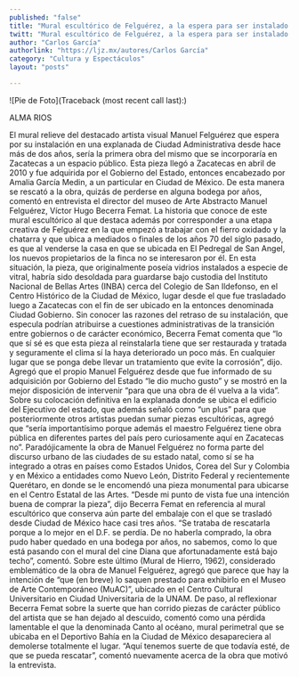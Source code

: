 ```yaml
---
published: "false"
title: "Mural escultórico de Felguérez, a la espera para ser instalado en Ciudad Administrativa"
twitt: "Mural escultórico de Felguérez, a la espera para ser instalado en Ciudad Administrativa"
author: "Carlos García"
authorlink: "https://ljz.mx/autores/Carlos García"
category: "Cultura y Espectáculos"
layout: "posts"

---
```


![Pie de Foto](Traceback (most recent call last):)

ALMA RIOS

El mural relieve del destacado artista visual Manuel Felguérez que espera
por su instalación en una explanada de Ciudad Administrativa desde hace más
de dos años, sería la primera obra del mismo que se incorporaría en
Zacatecas a un espacio público.
Esta pieza llegó a Zacatecas en abril de 2010 y fue adquirida por el
Gobierno del Estado, entonces encabezado por Amalia García Medin,  a un
particular en Ciudad de México. De esta manera se rescató a la obra, quizás
de perderse en alguna bodega por años, comentó en entrevista el director
del museo de Arte Abstracto Manuel Felguérez, Víctor Hugo Becerra Femat.
La historia que conoce de este mural escultórico al que destaca además por
corresponder a una etapa creativa de Felguérez en la que empezó a trabajar
con el fierro oxidado y la chatarra y que ubica a mediados o finales de los
años 70 del siglo pasado, es que al venderse la casa en que se ubicada en
El Pedregal de San Angel, los nuevos propietarios de la finca no se
interesaron por él.
En esta situación, la pieza, que originalmente poseía vidrios instalados a
especie de vitral, habría sido desoldada para guardarse bajo custodia del
Instituto Nacional de Bellas Artes (INBA) cerca del Colegio de San
Ildefonso, en el Centro Histórico de la Ciudad de México, lugar desde el
que fue trasladado luego a Zacatecas con el fin de ser ubicado en la
entonces denominada Ciudad Gobierno.
Sin conocer las razones del retraso de su instalación, que especula podrían
atribuirse a cuestiones administrativas de la transición entre gobiernos o
de carácter económico, Becerra Femat comenta que “lo que sí sé es que esta
pieza al reinstalarla tiene que ser restaurada y tratada y seguramente el
clima sí la haya deteriorado un poco más. En cualquier lugar que se ponga
debe llevar un tratamiento que evite la corrosión”, dijo.
Agregó que el propio Manuel Felguérez desde que fue informado de su
adquisición por Gobierno del Estado “le dio mucho gusto” y se mostró en la
mejor disposición de intervenir “para que una obra de él vuelva a la vida”.
Sobre su colocación definitiva en la explanada donde se ubica el edificio
del Ejecutivo del estado, que además señaló como “un plus” para que
posteriormente otros artistas puedan sumar piezas  escultóricas, agregó que
“sería importantísimo porque además el maestro Felguérez tiene obra pública
en diferentes partes del país pero curiosamente aquí en Zacatecas no”.
Paradójicamente  la obra de Manuel Felguérez  no forma parte del discurso
urbano de las ciudades de su estado natal, como sí se ha integrado a otras
en países como Estados Unidos, Corea del Sur y Colombia y en México a
entidades como Nuevo León, Distrito Federal y recientemente Querétaro, en
donde se le encomendó una pieza monumental para ubicarse en el Centro
Estatal de las Artes.
“Desde mi punto de vista fue una intención buena de comprar la pieza”, dijo
Becerra Femat en referencia al mural escultórico  que conserva aún parte
del embalaje con el que se trasladó desde Ciudad de México hace casi tres
años.
“Se trataba de rescatarla porque a lo mejor en el D.F. se perdía. De no
haberla comprado, la obra pudo haber quedado en una bodega por años, no
sabemos, como lo que está pasando con el mural del cine Diana que
afortunadamente está bajo techo”, comentó.
Sobre este último (Mural de Hierro, 1962), considerado emblemático de la
obra de Manuel Felguérez, agregó que parece que hay la intención de “que
(en breve) lo saquen prestado para exhibirlo en el Museo de Arte
Contemporáneo (MuAC)”, ubicado en el Centro Cultural Universitario en
Ciudad Universitaria de la UNAM.
De paso, al reflexionar Becerra Femat sobre la suerte que han corrido
piezas de carácter público del artista que se han dejado al descuido,
comentó como una pérdida lamentable el que la denominada Canto al océano,
mural perimetral que se ubicaba en el Deportivo Bahía en la Ciudad de
México desapareciera al demolerse totalmente el lugar.
“Aquí tenemos suerte de que todavía esté, de que se pueda rescatar”,
 comentó nuevamente acerca de la obra que motivó la entrevista.

